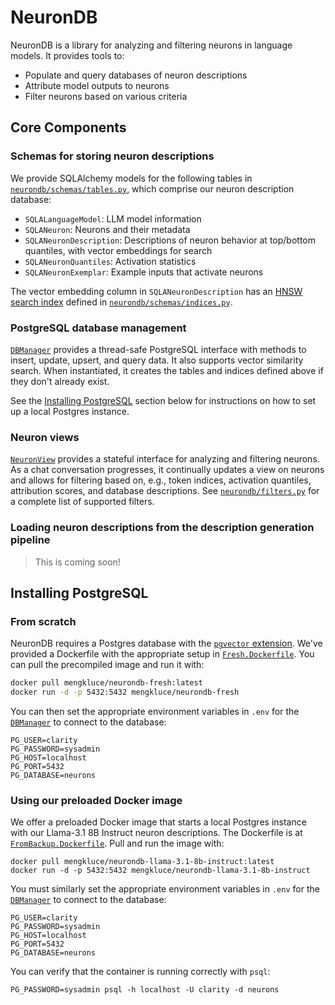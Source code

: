 # NeuronDB

NeuronDB is a library for analyzing and filtering neurons in language models. It provides tools to:

- Populate and query databases of neuron descriptions
- Attribute model outputs to neurons
- Filter neurons based on various criteria

## Core Components

### Schemas for storing neuron descriptions

We provide SQLAlchemy models for the following tables in [`neurondb/schemas/tables.py`](neurondb/schemas/tables.py), which comprise our neuron description database:

- `SQLALanguageModel`: LLM model information
- `SQLANeuron`: Neurons and their metadata
- `SQLANeuronDescription`: Descriptions of neuron behavior at top/bottom quantiles, with vector embeddings for search
- `SQLANeuronQuantiles`: Activation statistics
- `SQLANeuronExemplar`: Example inputs that activate neurons

The vector embedding column in `SQLANeuronDescription` has an [HNSW search index](https://arxiv.org/abs/1603.09320) defined in [`neurondb/schemas/indices.py`](neurondb/schemas/indices.py).

### PostgreSQL database management

[`DBManager`](neurondb/postgres.py) provides a thread-safe PostgreSQL interface with methods to insert, update, upsert, and query data. It also supports vector similarity search. When instantiated, it creates the tables and indices defined above if they don't already exist.

See the [Installing PostgreSQL](#installing-postgresql) section below for instructions on how to set up a local Postgres instance.

### Neuron views

[`NeuronView`](neurondb/view.py) provides a stateful interface for analyzing and filtering neurons. As a chat conversation progresses, it continually updates a view on neurons and allows for filtering based on, e.g., token indices, activation quantiles, attribution scores, and database descriptions. See [`neurondb/filters.py`](neurondb/filters.py) for a complete list of supported filters.

### Loading neuron descriptions from the description generation pipeline

> This is coming soon!

## Installing PostgreSQL

### From scratch

NeuronDB requires a Postgres database with the [`pgvector` extension](https://github.com/pgvector/pgvector). We've provided a Dockerfile with the appropriate setup in [`Fresh.Dockerfile`](Fresh.Dockerfile). You can pull the precompiled image and run it with:

```bash
docker pull mengkluce/neurondb-fresh:latest
docker run -d -p 5432:5432 mengkluce/neurondb-fresh
```

You can then set the appropriate environment variables in `.env` for the [`DBManager`](neurondb/postgres.py) to connect to the database:

```
PG_USER=clarity
PG_PASSWORD=sysadmin
PG_HOST=localhost
PG_PORT=5432
PG_DATABASE=neurons
```

### Using our preloaded Docker image

We offer a preloaded Docker image that starts a local Postgres instance with our Llama-3.1 8B Instruct neuron descriptions. The Dockerfile is at [`FromBackup.Dockerfile`](FromBackup.Dockerfile). Pull and run the image with:

```
docker pull mengkluce/neurondb-llama-3.1-8b-instruct:latest
docker run -d -p 5432:5432 mengkluce/neurondb-llama-3.1-8b-instruct
```

You must similarly set the appropriate environment variables in `.env` for the [`DBManager`](neurondb/postgres.py) to connect to the database:

```
PG_USER=clarity
PG_PASSWORD=sysadmin
PG_HOST=localhost
PG_PORT=5432
PG_DATABASE=neurons
```

You can verify that the container is running correctly with `psql`:

```
PG_PASSWORD=sysadmin psql -h localhost -U clarity -d neurons
```
